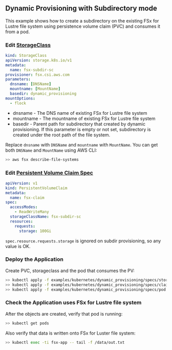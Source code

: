 ## Dynamic Provisioning with Subdirectory mode

This example shows how to create a subdirectory on the existing FSx for Lustre file system using persistence volume claim (PVC) and consumes it from a pod.

### Edit [StorageClass](./specs/storageclass.yaml)

```yaml
kind: StorageClass
apiVersion: storage.k8s.io/v1
metadata:
  name: fsx-subdir-sc
provisioner: fsx.csi.aws.com
parameters:
  dnsname: [DNSName]
  mountname: [MountName]
  basedir: dynamic_provisioning
mountOptions:
  - flock
```

* dnsname - The DNS name of existing FSx for Lustre file system
* mountname - The mountname of existing FSx for Lustre file system
* basedir - Parent path for subdirectory that created by dynamic provisioning. If this parameter is empty or not set, subdirectory is created under the root path of the file system.

Replace `dnsname` with `DNSName` and `mountname` with `MountName`. You can get both `DNSName` and `MountName` using AWS CLI:

```sh
>> aws fsx describe-file-systems
```

### Edit [Persistent Volume Claim Spec](./specs/claim.yaml)

```yaml
apiVersion: v1
kind: PersistentVolumeClaim
metadata:
  name: fsx-claim
spec:
  accessModes:
    - ReadWriteMany
  storageClassName: fsx-subdir-sc
  resources:
    requests:
      storage: 100Gi
```

`spec.resource.requests.storage` is ignored on subdir provisioning, so any value is OK.

### Deploy the Application

Create PVC, storageclass and the pod that consumes the PV:

```sh
>> kubectl apply -f examples/kubernetes/dynamic_provisioning/specs/storageclass.yaml
>> kubectl apply -f examples/kubernetes/dynamic_provisioning/specs/claim.yaml
>> kubectl apply -f examples/kubernetes/dynamic_provisioning/specs/pod.yaml
```

### Check the Application uses FSx for Lustre file system

After the objects are created, verify that pod is running:

```sh
>> kubectl get pods
```

Also verify that data is written onto FSx for Luster file system:

```sh
>> kubectl exec -ti fsx-app -- tail -f /data/out.txt
```
